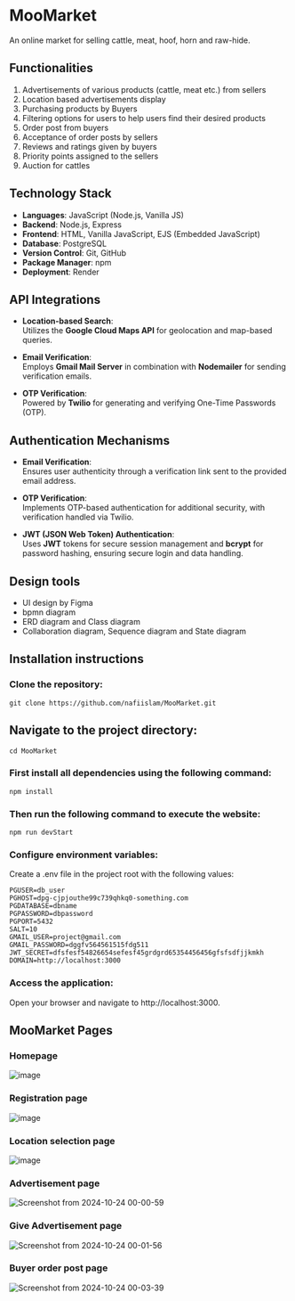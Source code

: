 # MooMarket
An online market for selling cattle, meat, hoof, horn and raw-hide. 

## Functionalities
1. Advertisements of various products (cattle, meat etc.) from sellers
2. Location based advertisements display
3. Purchasing products by Buyers
4. Filtering options for users to help users find their desired products
5. Order post from buyers
6. Acceptance of order posts by sellers
7. Reviews and ratings given by buyers
8. Priority points assigned to the sellers
9. Auction for cattles

## Technology Stack
- **Languages**: JavaScript (Node.js, Vanilla JS)
- **Backend**: Node.js, Express
- **Frontend**: HTML, Vanilla JavaScript, EJS (Embedded JavaScript)
- **Database**: PostgreSQL
- **Version Control**: Git, GitHub
- **Package Manager**: npm
- **Deployment**: Render

## API Integrations

- **Location-based Search**:  
  Utilizes the **Google Cloud Maps API** for geolocation and map-based queries.
  
- **Email Verification**:  
  Employs **Gmail Mail Server** in combination with **Nodemailer** for sending verification emails.
  
- **OTP Verification**:  
  Powered by **Twilio** for generating and verifying One-Time Passwords (OTP).

## Authentication Mechanisms

- **Email Verification**:  
  Ensures user authenticity through a verification link sent to the provided email address.

- **OTP Verification**:  
  Implements OTP-based authentication for additional security, with verification handled via Twilio.

- **JWT (JSON Web Token) Authentication**:  
  Uses **JWT** tokens for secure session management and **bcrypt** for password hashing, ensuring secure login and data handling.
## Design tools
- UI design by Figma
- bpmn diagram
- ERD diagram and Class diagram
- Collaboration diagram, Sequence diagram and State diagram
## Installation instructions
### Clone the repository:
```
git clone https://github.com/nafiislam/MooMarket.git
```
## Navigate to the project directory:
```
cd MooMarket
```
### First install all dependencies using the following command:
```
npm install
```

### Then run the following command to execute the website:
```
npm run devStart
```
### Configure environment variables:
Create a .env file in the project root with the following values:

```
PGUSER=db_user
PGHOST=dpg-cjpjouthe99c739qhkq0-something.com
PGDATABASE=dbname
PGPASSWORD=dbpassword
PGPORT=5432
SALT=10
GMAIL_USER=project@gmail.com
GMAIL_PASSWORD=dggfv564561515fdg511
JWT_SECRET=dfsfesf54826654sefesf45grdgrd65354456456gfsfsdfjjkmkh
DOMAIN=http://localhost:3000
```

### Access the application:
Open your browser and navigate to http://localhost:3000.

## MooMarket Pages
### Homepage
![image](https://github.com/user-attachments/assets/561328e5-e583-424c-81e5-c898cef2f2c3)

### Registration page
![image](https://github.com/user-attachments/assets/daeec700-d546-4cac-9f1e-07fd7d7466b7)

### Location selection page
![image](https://github.com/user-attachments/assets/f0786964-0f8a-4bce-9924-86800e350c59)

### Advertisement page
![Screenshot from 2024-10-24 00-00-59](https://github.com/user-attachments/assets/70978345-29bd-4fd2-9373-b69dd82cea46)

### Give Advertisement page
![Screenshot from 2024-10-24 00-01-56](https://github.com/user-attachments/assets/b43282cf-2aec-4a4b-b2ec-4c5ce9a753ef)

### Buyer order post page

![Screenshot from 2024-10-24 00-03-39](https://github.com/user-attachments/assets/6ff8907e-920d-40d9-83b6-d6b4f991d0c7)
